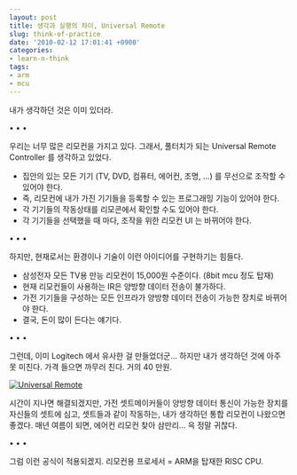 ```yaml
---
layout: post
title: 생각과 실행의 차이, Universal Remote
slug: think-of-practice
date: '2010-02-12 17:01:41 +0900'
categories:
- learn-n-think
tags:
- arm
- mcu
---
```


내가 생각하던 것은 이미 있더라.

<!--more-->
<div class="spacer">• • •</div>

우리는 너무 많은 리모컨을 가지고 있다. 그래서, 풀터치가 되는 Universal Remote Controller 를 생각하고 있었다.

- 집안의 있는 모든 기기 (TV, DVD, 컴퓨터, 에어컨, 조명, ...) 를 무선으로 조작할 수 있어야 한다.
- 즉, 리모컨에 내가 가진 기기들을 등록할 수 있는 프로그래밍 기능이 있어야 한다.
- 각 기기들의 작동상태를 리모콘에서 확인할 수도 있어야 한다.
- 각 기기들을 선택했을 때 마다, 조작을 위한 리모컨 UI 는 바뀌어야 한다.

<div class="spacer">• • •</div>

하지만, 현재로서는 환경이나 기술이 이런 아이디어를 구현하기는 힘들다.

- 삼성전자 모든 TV용 만능 리모컨이 15,000원 수준이다. (8bit mcu 정도 탑재)
- 현재 리모컨들이 사용하는 IR은 양방향 데이터 전송이 불가하다.
- 가전 기기들을 구성하는 모든 인프라가 양방향 데이터 전송이 가능한 장치로 바뀌어야 한다.
- 결국, 돈이 많이 든다는 얘기다.

<div class="spacer">• • •</div>

그런데, 이미 Logitech 에서 유사한 걸 만들었더군... 하지만 내가 생각하던 것에 아주 못 미친다. 가격 들으면 까무러 친다. 거의 40 만원.

[![Universal Remote](http://img.youtube.com/vi/-TRPP4RK8J4/0.jpg)](http://www.youtube.com/watch?v=-TRPP4RK8J4)

시간이 지나면 해결되겠지만, 가전 셋트메이커들이 양방향 데이터 통신이 가능한 장치를 자신들의 셋트에 심고, 셋트들과 같이 작동하는, 내가 생각하던 통합 리모컨이 나왔으면 좋겠다. 매년 여름이 되면, 에어컨 리모컨 찾아 삼만리... 윽 정말 귀찮다.

<div class="spacer">• • •</div>

그럼 이런 공식이 적용되겠지. 리모컨용 프로세서 = ARM을 탑재한 RISC CPU.
